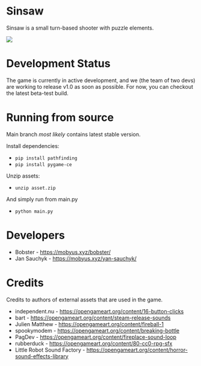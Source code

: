 # Sinsaw
Sinsaw is a small turn-based shooter with puzzle elements.

![](example.gif)

# Development Status
The game is currently in active development, and we (the team of two devs) are working to release v1.0 as soon as possible.
For now, you can checkout the latest beta-test build.

# Running from source
Main branch *most likely* contains latest stable version.

Install dependencies:
* `pip install pathfinding`
* `pip install pygame-ce`

Unzip assets:
* `unzip asset.zip`

And simply run from main.py
* `python main.py`

# Developers
* Bobster - https://mobyus.xyz/bobster/
* Jan Sauchyk - https://mobyus.xyz/yan-sauchyk/

# Credits
Credits to authors of external assets that are used in the game.
* independent.nu - https://opengameart.org/content/16-button-clicks
* bart - https://opengameart.org/content/steam-release-sounds
* Julien Matthew - https://opengameart.org/content/fireball-1
* spookymodem - https://opengameart.org/content/breaking-bottle
* PagDev - https://opengameart.org/content/fireplace-sound-loop
* rubberduck - https://opengameart.org/content/80-cc0-rpg-sfx
* Little Robot Sound Factory - https://opengameart.org/content/horror-sound-effects-library
